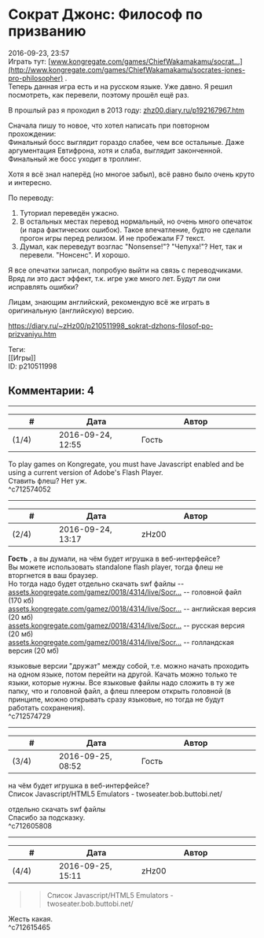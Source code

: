 Сократ Джонс: Философ по призванию
==================================

  
2016-09-23, 23:57  
 Играть тут:  [www.kongregate.com/games/ChiefWakamakamu/socrat...](http://www.kongregate.com/games/ChiefWakamakamu/socrates-jones-pro-philosopher)  .   
 Теперь данная игра есть и на русском языке. Уже давно. Я решил посмотреть, как перевели, поэтому прошёл ещё раз.   
   
 В прошлый раз я проходил в 2013 году:  [zhz00.diary.ru/p192167967.htm](Socrates%20Jones%20Pro%20Philosopher)    
   
 Сначала пишу то новое, что хотел написать при повторном прохождении:   
 Финальный босс выглядит гораздо слабее, чем все остальные. Даже аргументация Евтифрона, хотя и слаба, выглядит законченной. Финальный же босс уходит в троллинг.   
   
 Хотя я всё знал наперёд (но многое забыл), всё равно было очень круто и интересно.   
   
 По переводу:   
 1. Туториал переведён ужасно.   
 2. В остальных местах перевод нормальный, но очень много опечаток (и пара фактических ошибок). Такое впечатление, будто не сделали прогон игры перед релизом. И не пробежали   F7   текст.   
 3. Думал, как переведут возглас "Nonsense!"? "Чепуха!"? Нет, так и перевели. "Нонсенс". И хорошо.   
   
 Я все опечатки записал, попробую выйти на связь с переводчиками. Вряд ли это даст эффект, т.к. игре уже много лет. Будут ли они исправлять ошибки?   
   
 Лицам, знающим английский, рекомендую всё же играть в оригинальную (английскую) версию.   
  
<https://diary.ru/~zHz00/p210511998_sokrat-dzhons-filosof-po-prizvaniyu.htm>  
  
Теги:  
[[Игры]]  
ID: p210511998  


Комментарии: 4
--------------

  


---



|         #         |              Дата              |                     Автор                     |           ID           |
| --- | --- | --- | --- |
| (1/4) | 2016-09-24, 12:55 | Гость | c712574052 |

  
  To play games on Kongregate, you must have Javasсript enabled and be using a current version of Adobe's Flash Player.    
 Ставить флеш? Нет уж.   
 ^c712574052

---



|         #         |              Дата              |                     Автор                     |           ID           |
| --- | --- | --- | --- |
| (2/4) | 2016-09-24, 13:17 | zHz00 | c712574729 |

  
  **Гость**  , а вы думали, на чём будет игрушка в веб-интерфейсе?   
 Вы можете использовать standalone flash player, тогда флеш не вторгнется в ваш браузер.   
 Но тогда надо будет отдельно скачать swf файлы --   
  [assets.kongregate.com/gamez/0018/4314/live/Socr...](http://assets.kongregate.com/gamez/0018/4314/live/SocratesJones.swf)  -- головной файл (170 кб)   
  [assets.kongregate.com/gamez/0018/4314/live/Socr...](http://assets.kongregate.com/gamez/0018/4314/live/SocratesJonesEnglish.swf)  -- английская версия (20 мб)   
  [assets.kongregate.com/gamez/0018/4314/live/Socr...](http://assets.kongregate.com/gamez/0018/4314/live/SocratesJonesRussian.swf)  -- русская версия (20 мб)   
  [assets.kongregate.com/gamez/0018/4314/live/Socr...](http://assets.kongregate.com/gamez/0018/4314/live/SocratesJonesDutch.swf)  -- голландская версия (20 мб)   
   
 языковые версии "дружат" между собой, т.е. можно начать проходить на одном языке, потом перейти на другой. Качать можно только те языки, которые нужны. Все языковые файлы надо сложить в ту же папку, что и головной файл, а флеш плеером открыть головной (в принципе, можно открывать сразу языковые, но тогда не будут работать сохранения).   
 ^c712574729

---



|         #         |              Дата              |                     Автор                     |           ID           |
| --- | --- | --- | --- |
| (3/4) | 2016-09-25, 08:52 | Гость | c712605808 |

  
  на чём будет игрушка в веб-интерфейсе?    
 Список Javasсript/HTML5 Emulators - twoseater.bob.buttobi.net/   
   
  отдельно скачать swf файлы    
 Спасибо за подсказку.   
 ^c712605808

---



|         #         |              Дата              |                     Автор                     |           ID           |
| --- | --- | --- | --- |
| (4/4) | 2016-09-25, 15:11 | zHz00 | c712615465 |

  
 >>Список Javasсript/HTML5 Emulators - twoseater.bob.buttobi.net/   
   
 Жесть какая.   
 ^c712615465